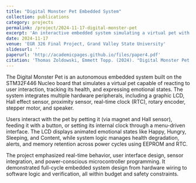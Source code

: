 ```yaml
---
title: "Digital Monster Pet Embedded System"
collection: publications
category: projects
permalink: /project/2024-11-17-digital-monster-pet
excerpt: 'An interactive embedded system simulating a virtual pet with emotional states, health tracking, and real-time responses using STM32 microcontroller.'
date: 2024-11-17
venue: 'EGR 326 Final Project, Grand Valley State University'
slidesurl: ''
paperurl: 'http://academicpages.github.io/files/paper4.pdf'
citation: 'Thomas Zoldowski, Emmett Topp. (2024). "Digital Monster Pet Embedded System." <i>GVSU EGR 326 Final Report</i>.'
---
```


The Digital Monster Pet is an autonomous embedded system built on the STM32F446 Nucleo board that simulates a virtual pet capable of reacting to user interaction, tracking its health, and expressing emotional states. The system integrates multiple hardware peripherals, including a graphic LCD, Hall effect sensor, proximity sensor, real-time clock (RTC), rotary encoder, stepper motor, and speaker.

Users interact with the pet by petting it (via magnet and Hall sensor), feeding it with a button, or setting its internal clock through a menu-driven interface. The LCD displays animated emotional states like Happy, Hungry, Sleeping, and Content, while system logic manages health degradation, alerts, and memory retention across power cycles using EEPROM and RTC.

The project emphasized real-time behavior, user interface design, sensor integration, and power-conscious microcontroller programming. It demonstrated full-cycle embedded system design from hardware wiring to software logic and verification, all within budget and safety constraints.

